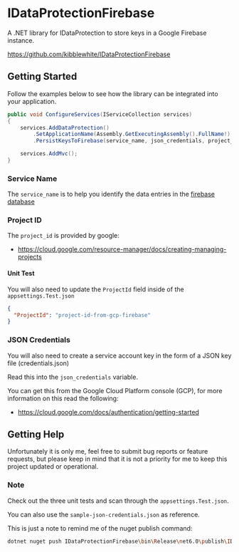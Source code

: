 # IDataProtectionFirebase
A .NET library for IDataProtection to store keys in a Google Firebase instance.

https://github.com/kibblewhite/IDataProtectionFirebase

## Getting Started

Follow the examples below to see how the library can be integrated into your application.

```csharp
public void ConfigureServices(IServiceCollection services)
{
    services.AddDataProtection()
        .SetApplicationName(Assembly.GetExecutingAssembly().FullName!)
        .PersistKeysToFirebase(service_name, json_credentials, project_id);

    services.AddMvc();
}
```

### Service Name

The `service_name` is to help you identify the data entries in the [firebase database](https://console.firebase.google.com/)

### Project ID

The `project_id` is provided by google:
- https://cloud.google.com/resource-manager/docs/creating-managing-projects

#### Unit Test

You will also need to update the `ProjectId` field inside of the `appsettings.Test.json`

```json
{
  "ProjectId": "project-id-from-gcp-firebase"
}
```

### JSON Credentials

You will also need to create a service account key in the form of a JSON key file (credentials.json)

Read this into the `json_credentials` variable.

You can get this from the Google Cloud Platform console (GCP), for more information on this read the following:
- https://cloud.google.com/docs/authentication/getting-started

## Getting Help

Unfortunately it is only me, feel free to submit bug reports or feature requests, but please keep in mind that it is not a priority for me to keep this project updated or operational.


### Note

Check out the three unit tests and scan through the `appsettings.Test.json`.

You can also use the `sample-json-credentials.json` as reference.


This is just a note to remind me of the nuget publish command:
```bash
dotnet nuget push IDataProtectionFirebase\bin\Release\net6.0\publish\IDataProtectionFirebase.1.1.1.1.nupkg -k [api-key-here /] -s https://api.nuget.org/v3/index.json
```
